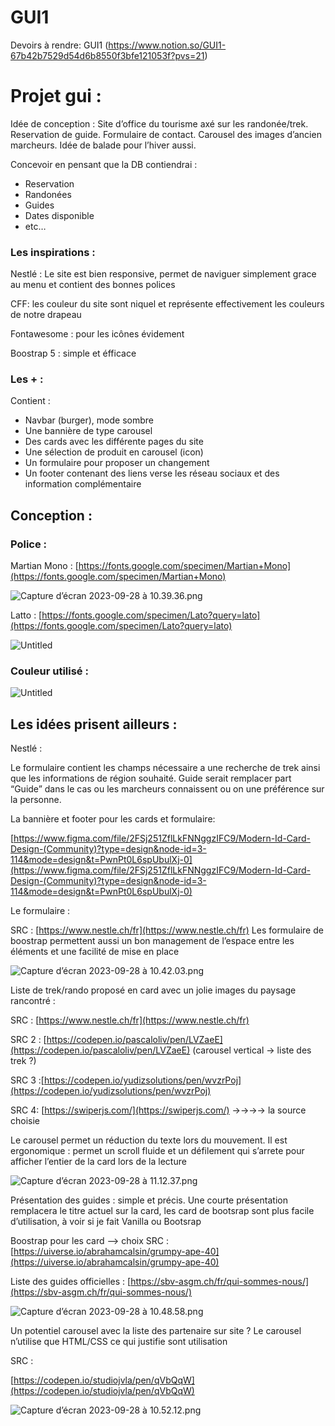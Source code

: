 # GUI1

Devoirs à rendre: GUI1 (https://www.notion.so/GUI1-67b42b7529d54d6b8550f3bfe121053f?pvs=21)

# Projet gui :

Idée de conception : 
Site d’office du tourisme axé sur les randonée/trek. Reservation de guide. Formulaire de contact. Carousel des images d’ancien marcheurs. Idée de balade pour l’hiver aussi.

Concevoir en pensant que la DB contiendrai : 
- Reservation
- Randonées
- Guides
- Dates disponible 
- etc…

### Les inspirations :

Nestlé : Le site est bien responsive, permet de naviguer simplement grace au menu et contient des bonnes polices

CFF: les couleur du site sont niquel et représente effectivement les couleurs de notre drapeau

Fontawesome : pour les icônes évidement 

Boostrap 5 : simple et éfficace

### Les + :

Contient : 

- Navbar (burger), mode sombre
- Une bannière de type carousel
- Des cards avec les différente pages du site
- Une sélection de produit en carousel (icon)
- Un formulaire pour proposer un changement
- Un footer contenant des liens verse les réseau sociaux et des information complémentaire

## Conception :

### Police :

Martian Mono : [https://fonts.google.com/specimen/Martian+Mono](https://fonts.google.com/specimen/Martian+Mono)

![Capture d’écran 2023-09-28 à 10.39.36.png](GUI1%20ad3001472f3947d98c234f21b6220091/Capture_decran_2023-09-28_a_10.39.36.png)

Latto : [https://fonts.google.com/specimen/Lato?query=lato](https://fonts.google.com/specimen/Lato?query=lato)

![Untitled](GUI1%20ad3001472f3947d98c234f21b6220091/Untitled.png)

### Couleur utilisé :

![Untitled](GUI1%20ad3001472f3947d98c234f21b6220091/Untitled%201.png)

## Les idées prisent ailleurs :

Nestlé : 

Le formulaire contient les champs nécessaire a une recherche de trek ainsi que les informations de région souhaité. Guide serait remplacer part “Guide” dans le cas ou les marcheurs connaissent ou on une préférence sur la personne.

La bannière et footer pour les cards et formulaire:

[https://www.figma.com/file/2FSj251ZflLkFNNggzIFC9/Modern-Id-Card-Design-(Community)?type=design&node-id=3-114&mode=design&t=PwnPt0L6spUbulXj-0](https://www.figma.com/file/2FSj251ZflLkFNNggzIFC9/Modern-Id-Card-Design-(Community)?type=design&node-id=3-114&mode=design&t=PwnPt0L6spUbulXj-0)

Le formulaire : 

SRC : [https://www.nestle.ch/fr](https://www.nestle.ch/fr)
Les formulaire de boostrap permettent aussi un bon management de l’espace entre les éléments et une facilité de mise en place

![Capture d’écran 2023-09-28 à 10.42.03.png](GUI1%20ad3001472f3947d98c234f21b6220091/Capture_decran_2023-09-28_a_10.42.03.png)

Liste de trek/rando proposé en card avec un jolie images du paysage rancontré : 

SRC : [https://www.nestle.ch/fr](https://www.nestle.ch/fr)

SRC 2 : [https://codepen.io/pascaloliv/pen/LVZaeE](https://codepen.io/pascaloliv/pen/LVZaeE) (carousel vertical → liste des trek ?)

SRC 3 :[https://codepen.io/yudizsolutions/pen/wvzrPoj](https://codepen.io/yudizsolutions/pen/wvzrPoj) 

SRC 4: [https://swiperjs.com/](https://swiperjs.com/) →→→→ la source choisie

Le carousel permet un réduction du texte lors du mouvement. Il est ergonomique : permet un scroll fluide et un défilement qui s’arrete pour afficher l’entier de la card lors de la lecture

![Capture d’écran 2023-09-28 à 11.12.37.png](GUI1%20ad3001472f3947d98c234f21b6220091/Capture_decran_2023-09-28_a_11.12.37.png)

Présentation des guides : simple et précis. Une courte présentation remplacera le titre actuel sur la card, les card de bootsrap sont plus facile d’utilisation, à voir si je fait Vanilla ou Bootsrap

Boostrap pour les card —> choix
SRC : [https://uiverse.io/abrahamcalsin/grumpy-ape-40](https://uiverse.io/abrahamcalsin/grumpy-ape-40)

Liste des guides officielles : [https://sbv-asgm.ch/fr/qui-sommes-nous/](https://sbv-asgm.ch/fr/qui-sommes-nous/)

![Capture d’écran 2023-09-28 à 10.48.58.png](GUI1%20ad3001472f3947d98c234f21b6220091/Capture_decran_2023-09-28_a_10.48.58.png)

Un potentiel carousel avec la liste des partenaire sur site ? Le carousel n’utilise que HTML/CSS ce qui justifie sont utilisation

SRC : 

[https://codepen.io/studiojvla/pen/qVbQqW](https://codepen.io/studiojvla/pen/qVbQqW)

![Capture d’écran 2023-09-28 à 10.52.12.png](GUI1%20ad3001472f3947d98c234f21b6220091/Capture_decran_2023-09-28_a_10.52.12.png)
